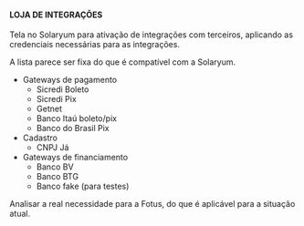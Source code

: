 #### LOJA DE INTEGRAÇÕES

Tela no Solaryum para ativação de integrações com terceiros, aplicando as credenciais necessárias para as integrações.

A lista parece ser fixa do que é compatível com a Solaryum.

- Gateways de pagamento
    - Sicredi Boleto
    - Sicredi Pix
    - Getnet
    - Banco Itaú boleto/pix
    - Banco do Brasil Pix
- Cadastro
    - CNPJ Já
- Gateways de financiamento
    - Banco BV
    - Banco BTG
    - Banco fake (para testes)

Analisar a real necessidade para a Fotus, do que é aplicável para a situação atual.
